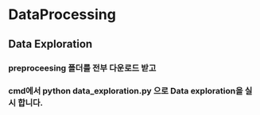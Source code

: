 # DataProcessing
## Data Exploration
### preproceesing 폴더를 전부 다운로드 받고
### cmd에서 python data_exploration.py 으로 Data exploration을 실시 합니다.
